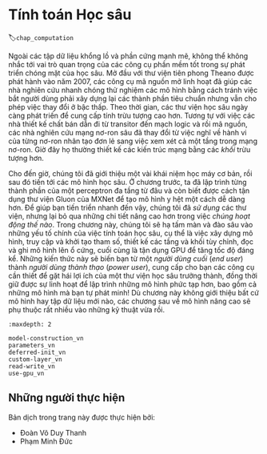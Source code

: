 <!-- ===================== Bắt đầu dịch ==================== -->

<!--
# Deep Learning Computation
-->

# Tính toán Học sâu
:label:`chap_computation`

<!--
Alongside giant datasets and powerful hardware, great software tools have played an indispensable role in the rapid progress of deep learning.
Starting with the pathbreaking Theano library released in 2007, flexible open-source tools have enabled researchers to rapidly prototype models 
avoiding repetitive work when recycling standard components while still maintaining the ability to make low-level modifications.
Over time, deep learning's libraries have evolved to offer increasingly coarse abstractions.
Just as semiconductor designers went from specifying transistors to logical circuits to writing code, 
neural networks researchers have moved from thinking about the behavior of individual artificial neurons to conceiving of networks in terms of whole layers, 
and now often design architectures with far coarser *blocks* in mind.
-->

Ngoài các tập dữ liệu khổng lồ và phần cứng mạnh mẽ, không thể không nhắc tới vai trò quan trọng của các công cụ phần mềm tốt trong sự phát triển chóng mặt của học sâu.
Mở đầu với thư viện tiên phong Theano được phát hành vào năm 2007, các công cụ mã nguồn mở linh hoạt đã giúp các nhà nghiên cứu nhanh chóng thử nghiệm các mô hình bằng cách tránh việc bắt người dùng phải xây dựng lại các thành phần tiêu chuẩn nhưng vẫn cho phép việc thay đổi ở bậc thấp. 
Theo thời gian, các thư viện học sâu ngày càng phát triến để cung cấp tính trừu tượng cao hơn.
Tương tự với việc các nhà thiết kế chất bán dẫn đi từ transitor đến mạch logic và rồi mã nguồn, các nhà nghiên cứu mạng nơ-ron sâu đã thay đổi từ việc nghĩ về hành vi của từng nơ-ron nhân tạo đơn lẻ sang việc xem xét cả một tầng trong mạng nơ-ron.
Giờ đây họ thường thiết kế các kiến trúc mạng bằng các *khối* trừu tượng hơn.

<!--
So far, we have introduced some basic machine learning concepts, ramping up to fully-functional deep learning models.
In the last chapter, we implemented each component of a multilayer perceptron from scratch and even showed how to leverage MXNet's Gluon library to roll out the same models effortlessly.
To get you that far that fast, we *called upon* the libraries, but skipped over more advanced details about *how they work*.
In this chapter, we will peel back the curtain, digging deeper into the key components of deep learning computation, 
namely model construction, parameter access and initialization, designing custom layers and blocks, reading and writing models to disk, and leveraging GPUs to achieve dramatic speedups.
These insights will move you from *end user* to *power user*, giving you the tools needed to combine the reap the benefits of a mature deep learning library, 
while retaining the flexibility to implement more complex models, including those you invent yourself!
While this chapter does not introduce any new models or datasets, the advanced modeling chapters that follow rely heavily on these techniques.
-->

Cho đến giờ, chúng tôi đã giới thiệu một vài khái niệm học máy cơ bản, rồi sau đó tiến tới các mô hình học sâu.
Ở chương trước, ta đã lập trình từng thành phần của một perceptron đa tầng từ đâu và còn biết được cách tận dụng thư viện Gluon của MXNet để tạo mô hình y hệt một cách dễ dàng hơn.
Để giúp bạn tiến triển nhanh đến vậy, chúng tôi đã *sử dụng* các thư viện, nhưng lại bỏ qua những chi tiết nâng cao hơn trong việc *chúng hoạt động thế nào*.
Trong chương này, chúng tôi sẽ hạ tấm màn và đào sâu vào những yếu tố chính của việc tính toán học sâu, cụ thể là việc xây dựng mô hình, truy cập và khởi tạo tham số, thiết kế các tầng và khối tùy chỉnh, đọc và ghi mô hình lên ổ cứng, cuối cùng là tận dụng GPU để tăng tốc độ đáng kể.
Những kiến thức này sẽ biến bạn từ một *người dùng cuối* (*end user*) thành *người dùng thành thạo* (*power user*), cung cấp cho bạn các công cụ cần thiết để gặt hái lợi ích của một thư viện học sâu trưởng thành, đồng thời giữ được sự linh hoạt để lập trình những mô hình phức tạp hơn, bao gồm cả những mô hình mà bạn tự phát minh!
Dù chương này không giới thiệu bất cứ mô hình hay tập dữ liệu mới nào, các chương sau về mô hình nâng cao sẽ phụ thuộc rất nhiều vào những kỹ thuật vừa rồi. 

```toc
:maxdepth: 2

model-construction_vn
parameters_vn
deferred-init_vn
custom-layer_vn
read-write_vn
use-gpu_vn
```

<!-- ===================== Kết thúc dịch ==================== -->

## Những người thực hiện
Bản dịch trong trang này được thực hiện bởi:
<!--
Tác giả của mỗi Pull Request điền tên mình và tên những người review mà bạn thấy
hữu ích vào từng phần tương ứng. Mỗi dòng một tên, bắt đầu bằng dấu `*`.

Lưu ý:
* Nếu reviewer không cung cấp tên, bạn có thể dùng tên tài khoản GitHub của họ
với dấu `@` ở đầu. Ví dụ: @aivivn.

* Tên đầy đủ của các reviewer có thể được tìm thấy tại https://github.com/aivivn/d2l-vn/blob/master/docs/contributors_info.md
-->

* Đoàn Võ Duy Thanh
* Phạm Minh Đức
